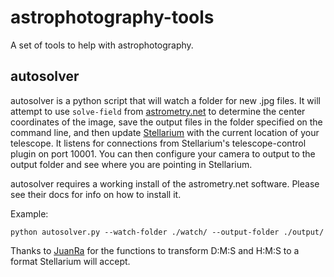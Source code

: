 # astrophotography-tools
A set of tools to help with astrophotography.

## autosolver

autosolver is a python script that will watch a folder for new .jpg files. It
will attempt to use `solve-field` from [astrometry.net](http://astrometry.net/)
to determine the center coordinates of the image, save the output files in the
folder specified on the command line, and then update
[Stellarium](http://www.stellarium.org/) with the current location of your
telescope. It listens for connections from Stellarium's telescope-control
plugin on port 10001. You can then configure your camera to output to the
output folder and see where you are pointing in Stellarium.

autosolver requires a working install of the astrometry.net software. Please
see their docs for info on how to install it.

Example:

`python autosolver.py --watch-folder ./watch/ --output-folder ./output/`

Thanks to [JuanRa](http://yoestuveaqui.es/blog/communications-between-python-and-stellarium-stellarium-telescope-protocol/)
for the functions to transform D:M:S and H:M:S to a format Stellarium will
accept.
